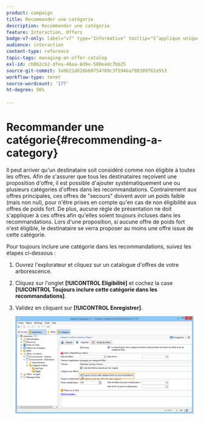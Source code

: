 ```yaml
---
product: campaign
title: Recommander une catégorie
description: Recommander une catégorie
feature: Interaction, Offers
badge-v7-only: label="v7" type="Informative" tooltip="S’applique uniquement à Campaign Classic v7"
audience: interaction
content-type: reference
topic-tags: managing-an-offer-catalog
exl-id: cb062cb2-dfea-46aa-8d9e-580e4dc7bb25
source-git-commit: 3a9b21d626b60754789c3f594ba798309f62a553
workflow-type: tm+mt
source-wordcount: '177'
ht-degree: 96%

---
```


# Recommander une catégorie{#recommending-a-category}



Il peut arriver qu&#39;un destinataire soit considéré comme non éligible à toutes les offres. Afin de s&#39;assurer que tous les destinataires reçoivent une proposition d&#39;offre, il est possible d&#39;ajouter systématiquement une ou plusieurs catégories d&#39;offres dans les recommandations. Contrairement aux offres principales, ces offres de &quot;secours&quot; doivent avoir un poids faible (mais non nul), pour n&#39;être prises en compte qu&#39;en cas de non éligibilité aux offres de poids fort. De plus, aucune règle de présentation ne doit s&#39;appliquer à ces offres afin qu&#39;elles soient toujours incluses dans les recommandations. Lors d&#39;une proposition, si aucune offre de poids fort n&#39;est éligible, le destinataire se verra proposer au moins une offre issue de cette catégorie.

Pour toujours inclure une catégorie dans les recommandations, suivez les étapes ci-dessous :

1. Ouvrez l&#39;explorateur et cliquez sur un catalogue d&#39;offres de votre arborescence.
1. Cliquez sur l&#39;onglet **[!UICONTROL Eligibilité]** et cochez la case **[!UICONTROL Toujours inclure cette catégorie dans les recommandations]**.
1. Validez en cliquant sur **[!UICONTROL Enregistrer]**.

   ![](assets/offer_cat_default_001.png)
